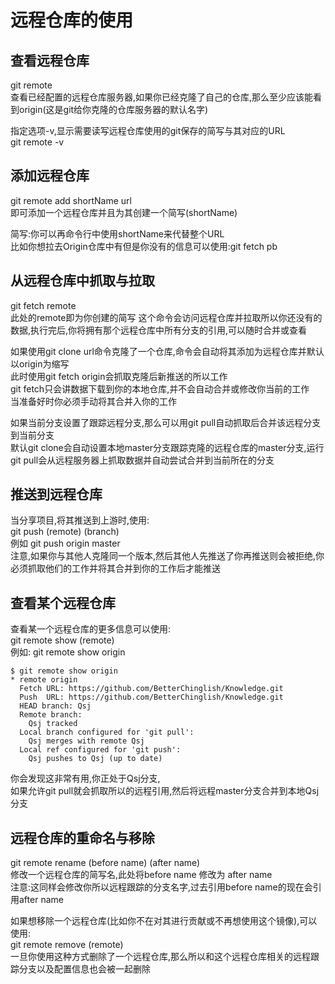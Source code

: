 # 远程仓库的使用

## 查看远程仓库

git remote  
查看已经配置的远程仓库服务器,如果你已经克隆了自己的仓库,那么至少应该能看到origin(这是git给你克隆的仓库服务器的默认名字)  


指定选项-v,显示需要读写远程仓库使用的git保存的简写与其对应的URL  
git remote -v  

## 添加远程仓库

git remote add shortName url  
即可添加一个远程仓库并且为其创建一个简写(shortName)  

简写:你可以再命令行中使用shortName来代替整个URL  
比如你想拉去Origin仓库中有但是你没有的信息可以使用:git fetch pb  


## 从远程仓库中抓取与拉取


git fetch remote  
此处的remote即为你创建的简写
这个命令会访问远程仓库并拉取所以你还没有的数据,执行完后,你将拥有那个远程仓库中所有分支的引用,可以随时合并或查看  

如果使用git clone url命令克隆了一个仓库,命令会自动将其添加为远程仓库并默认以origin为缩写  
此时使用git fetch origin会抓取克隆后新推送的所以工作  
git fetch只会讲数据下载到你的本地仓库,并不会自动合并或修改你当前的工作  
当准备好时你必须手动将其合并入你的工作  

如果当前分支设置了跟踪远程分支,那么可以用git pull自动抓取后合并该远程分支到当前分支  
默认git clone会自动设置本地master分支跟踪克隆的远程仓库的master分支,运行git pull会从远程服务器上抓取数据并自动尝试合并到当前所在的分支



## 推送到远程仓库  

当分享项目,将其推送到上游时,使用:  
git push (remote) (branch)  
例如 git push origin master  
注意,如果你与其他人克隆同一个版本,然后其他人先推送了你再推送则会被拒绝,你必须抓取他们的工作并将其合并到你的工作后才能推送  



## 查看某个远程仓库

查看某一个远程仓库的更多信息可以使用:  
git remote show (remote)  
例如: git remote show origin  
```
$ git remote show origin
* remote origin
  Fetch URL: https://github.com/BetterChinglish/Knowledge.git
  Push  URL: https://github.com/BetterChinglish/Knowledge.git
  HEAD branch: Qsj
  Remote branch:
    Qsj tracked
  Local branch configured for 'git pull':
    Qsj merges with remote Qsj
  Local ref configured for 'git push':
    Qsj pushes to Qsj (up to date)
```  
你会发现这非常有用,你正处于Qsj分支,  
如果允许git pull就会抓取所以的远程引用,然后将远程master分支合并到本地Qsj分支  



## 远程仓库的重命名与移除

git remote rename (before name) (after name)  
修改一个远程仓库的简写名,此处将before name 修改为 after name  
注意:这同样会修改你所以远程跟踪的分支名字,过去引用before name的现在会引用after name  

如果想移除一个远程仓库(比如你不在对其进行贡献或不再想使用这个镜像),可以使用:  
git remote remove (remote)  
一旦你使用这种方式删除了一个远程仓库,那么所以和这个远程仓库相关的远程跟踪分支以及配置信息也会被一起删除
